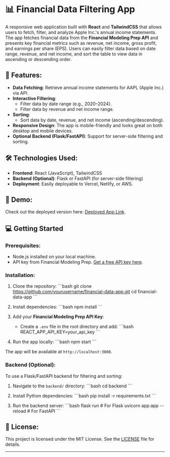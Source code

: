 
# 📊 Financial Data Filtering App

A responsive web application built with **React** and **TailwindCSS** that allows users to fetch, filter, and analyze Apple Inc.'s annual income statements. The app fetches financial data from the **Financial Modeling Prep API** and presents key financial metrics such as revenue, net income, gross profit, and earnings per share (EPS). Users can easily filter data based on date range, revenue, and net income, and sort the table to view data in ascending or descending order.

## 🔑 Features:
- **Data Fetching**: Retrieve annual income statements for AAPL (Apple Inc.) via API.
- **Interactive Filtering**:
  - Filter data by date range (e.g., 2020–2024).
  - Filter data by revenue and net income range.
- **Sorting**:
  - Sort data by date, revenue, and net income (ascending/descending).
- **Responsive Design**: The app is mobile-friendly and looks great on both desktop and mobile devices.
- **Optional Backend (Flask/FastAPI)**: Support for server-side filtering and sorting.

## 🛠️ Technologies Used:
- **Frontend**: React (JavaScript), TailwindCSS
- **Backend (Optional)**: Flask or FastAPI (for server-side filtering)
- **Deployment**: Easily deployable to Vercel, Netlify, or AWS.

## 🚀 Demo:
Check out the deployed version here: [Deployed App Link](https://financial-data-filtering-app-eight.vercel.app/).

## 💻 Getting Started

### Prerequisites:
- Node.js installed on your local machine.
- API key from Financial Modeling Prep. [Get a free API key here](https://financialmodelingprep.com).

### Installation:

1. Clone the repository:
   \`\`\`bash
   git clone https://github.com/yourusername/financial-data-app.git
   cd financial-data-app
   \`\`\`

2. Install dependencies:
   \`\`\`bash
   npm install
   \`\`\`

3. Add your **Financial Modeling Prep API Key**:
   - Create a `.env` file in the root directory and add:
     \`\`\`bash
     REACT_APP_API_KEY=your_api_key
     \`\`\`

4. Run the app locally:
   \`\`\`bash
   npm start
   \`\`\`

The app will be available at `http://localhost:3000`.

### Backend (Optional):

To use a Flask/FastAPI backend for filtering and sorting:

1. Navigate to the `backend/` directory:
   \`\`\`bash
   cd backend
   \`\`\`

2. Install Python dependencies:
   \`\`\`bash
   pip install -r requirements.txt
   \`\`\`

3. Run the backend server:
   \`\`\`bash
   flask run   # For Flask
   uvicorn app:app --reload   # For FastAPI
   \`\`\`

## 📝 License:
This project is licensed under the MIT License. See the [LICENSE](LICENSE) file for details.

---
